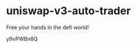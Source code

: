 # uniswap-v3-auto-trader
Free your hands in the defi world!









































































y9vPWBn8Q
